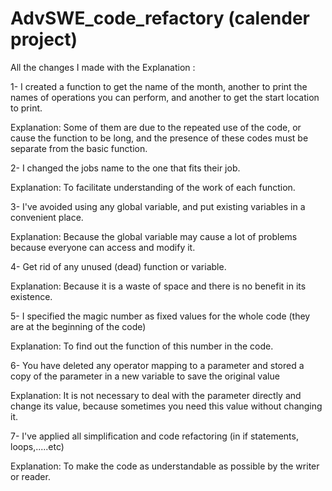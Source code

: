 # AdvSWE_code_refactory (calender project)

All the changes I made with the Explanation :

1- I created a function to get the name of the month, another to print the names of operations you can perform, and another to get the start location to print.

Explanation: Some of them are due to the repeated use of the code, or cause the function to be long, and the presence of these codes must be separate from the basic function.

2- I changed the jobs name to the one that fits their job.

Explanation: To facilitate understanding of the work of each function.

3- I've avoided using any global variable, and put existing variables in a convenient place.

Explanation: Because the global variable may cause a lot of problems because everyone can access and modify it.

4- Get rid of any unused (dead) function or variable.

Explanation: Because it is a waste of space and there is no benefit in its existence.

5- I specified the magic number as fixed values ​​for the whole code (they are at the beginning of the code)

Explanation: To find out the function of this number in the code.

6- You have deleted any operator mapping to a parameter and stored a copy of the parameter in a new variable to save the original value

Explanation: It is not necessary to deal with the parameter directly and change its value, because sometimes you need this value without changing it.

7- I've applied all simplification and code refactoring (in if statements, loops,.....etc)

Explanation: To make the code as understandable as possible by the writer or reader.
